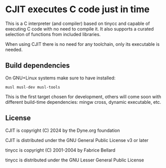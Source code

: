 # CJIT executes C code just in time

This is a C interpreter (and compiler) based on tinycc and capable of
executing C code with no need to compile it. It also supports a
curated selection of functions from included libraries.

When using CJIT there is no need for any toolchain, only its
executable is needed.

## Build dependencies

On GNU+Linux systems make sure to have installed:

```
musl musl-dev musl-tools
```

This is the first target chosen for development, others will come soon
with different build-time dependencies: mingw cross, dynamic
executable, etc.

## License

CJIT is copyright (C) 2024 by the Dyne.org foundation

CJIT is distributed under the GNU General Public License v3 or later

tinycc is copyright (C) 2001-2004 by Fabrice Bellard

tinycc is distributed under the GNU Lesser General Public License
